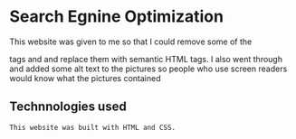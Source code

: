 # Search Egnine Optimization

This website was given to me so that I could remove some of the <div> tags and and replace them with semantic HTML tags. I also went through and added some alt text to the pictures so people who use screen readers would know what the pictures contained

## Technnologies used

```
This website was built with HTML and CSS.
```


